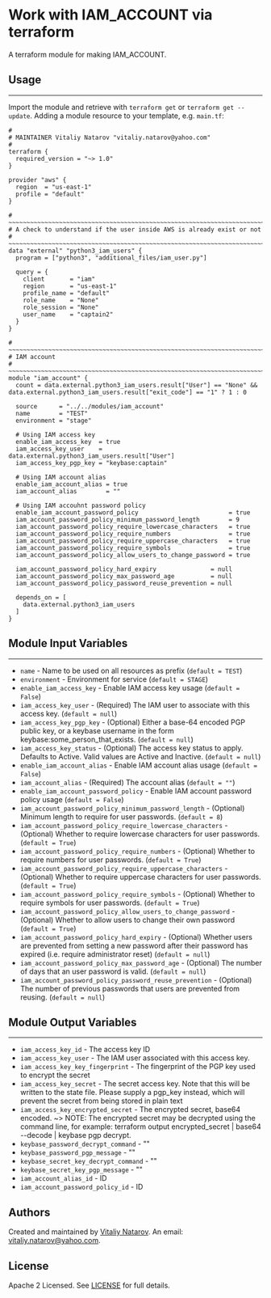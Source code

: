 # Work with IAM_ACCOUNT via terraform

A terraform module for making IAM_ACCOUNT.


## Usage
----------------------
Import the module and retrieve with ```terraform get``` or ```terraform get --update```. Adding a module resource to your template, e.g. `main.tf`:

```
#
# MAINTAINER Vitaliy Natarov "vitaliy.natarov@yahoo.com"
#
terraform {
  required_version = "~> 1.0"
}

provider "aws" {
  region  = "us-east-1"
  profile = "default"
}

# ~~~~~~~~~~~~~~~~~~~~~~~~~~~~~~~~~~~~~~~~~~~~~~~~~~~~~~~~~~~~~~~~~~~~~~~~~~~~~~~~~~~~
# A check to understand if the user inside AWS is already exist or not
# ~~~~~~~~~~~~~~~~~~~~~~~~~~~~~~~~~~~~~~~~~~~~~~~~~~~~~~~~~~~~~~~~~~~~~~~~~~~~~~~~~~~~
data "external" "python3_iam_users" {
  program = ["python3", "additional_files/iam_user.py"]

  query = {
    client       = "iam"
    region       = "us-east-1"
    profile_name = "default"
    role_name    = "None"
    role_session = "None"
    user_name    = "captain2"
  }
}

# ~~~~~~~~~~~~~~~~~~~~~~~~~~~~~~~~~~~~~~~~~~~~~~~~~~~~~~~~~~~~~~~~~~~~~~~~~~~~~~~~~~~~
# IAM account
# ~~~~~~~~~~~~~~~~~~~~~~~~~~~~~~~~~~~~~~~~~~~~~~~~~~~~~~~~~~~~~~~~~~~~~~~~~~~~~~~~~~~~
module "iam_account" {
  count = data.external.python3_iam_users.result["User"] == "None" && data.external.python3_iam_users.result["exit_code"] == "1" ? 1 : 0

  source      = "../../modules/iam_account"
  name        = "TEST"
  environment = "stage"

  # Using IAM access key
  enable_iam_access_key  = true
  iam_access_key_user    = data.external.python3_iam_users.result["User"]
  iam_access_key_pgp_key = "keybase:captain"

  # Using IAM account alias
  enable_iam_account_alias = true
  iam_account_alias        = ""

  # Using IAM accouhnt password policy
  enable_iam_account_password_policy                         = true
  iam_account_password_policy_minimum_password_length        = 9
  iam_account_password_policy_require_lowercase_characters   = true
  iam_account_password_policy_require_numbers                = true
  iam_account_password_policy_require_uppercase_characters   = true
  iam_account_password_policy_require_symbols                = true
  iam_account_password_policy_allow_users_to_change_password = true

  iam_account_password_policy_hard_expiry               = null
  iam_account_password_policy_max_password_age          = null
  iam_account_password_policy_password_reuse_prevention = null

  depends_on = [
    data.external.python3_iam_users
  ]
}
```

## Module Input Variables
----------------------
- `name` - Name to be used on all resources as prefix (`default = TEST`)
- `environment` - Environment for service (`default = STAGE`)
- `enable_iam_access_key` - Enable IAM access key usage (`default = False`)
- `iam_access_key_user` - (Required) The IAM user to associate with this access key. (`default = null`)
- `iam_access_key_pgp_key` - (Optional) Either a base-64 encoded PGP public key, or a keybase username in the form keybase:some_person_that_exists. (`default = null`)
- `iam_access_key_status` - (Optional) The access key status to apply. Defaults to Active. Valid values are Active and Inactive. (`default = null`)
- `enable_iam_account_alias` - Enable IAM account alias usage (`default = False`)
- `iam_account_alias` - (Required) The account alias (`default = ""`)
- `enable_iam_account_password_policy` - Enable IAM account password policy usage (`default = False`)
- `iam_account_password_policy_minimum_password_length` - (Optional) Minimum length to require for user passwords. (`default = 8`)
- `iam_account_password_policy_require_lowercase_characters` - (Optional) Whether to require lowercase characters for user passwords. (`default = True`)
- `iam_account_password_policy_require_numbers` - (Optional) Whether to require numbers for user passwords. (`default = True`)
- `iam_account_password_policy_require_uppercase_characters` - (Optional) Whether to require uppercase characters for user passwords. (`default = True`)
- `iam_account_password_policy_require_symbols` - (Optional) Whether to require symbols for user passwords. (`default = True`)
- `iam_account_password_policy_allow_users_to_change_password` - (Optional) Whether to allow users to change their own password (`default = True`)
- `iam_account_password_policy_hard_expiry` - (Optional) Whether users are prevented from setting a new password after their password has expired (i.e. require administrator reset) (`default = null`)
- `iam_account_password_policy_max_password_age` - (Optional) The number of days that an user password is valid. (`default = null`)
- `iam_account_password_policy_password_reuse_prevention` - (Optional) The number of previous passwords that users are prevented from reusing. (`default = null`)

## Module Output Variables
----------------------
- `iam_access_key_id` - The access key ID
- `iam_access_key_user` - The IAM user associated with this access key.
- `iam_access_key_key_fingerprint` - The fingerprint of the PGP key used to encrypt the secret
- `iam_access_key_secret` - The secret access key. Note that this will be written to the state file. Please supply a pgp_key instead, which will prevent the secret from being stored in plain text
- `iam_access_key_encrypted_secret` - The encrypted secret, base64 encoded. ~> NOTE: The encrypted secret may be decrypted using the command line, for example: terraform output encrypted_secret | base64 --decode | keybase pgp decrypt.
- `keybase_password_decrypt_command` - ""
- `keybase_password_pgp_message` - ""
- `keybase_secret_key_decrypt_command` - ""
- `keybase_secret_key_pgp_message` - ""
- `iam_account_alias_id` - ID
- `iam_account_password_policy_id` - ID


## Authors

Created and maintained by [Vitaliy Natarov](https://github.com/SebastianUA). An email: [vitaliy.natarov@yahoo.com](vitaliy.natarov@yahoo.com).

## License

Apache 2 Licensed. See [LICENSE](https://github.com/SebastianUA/terraform/blob/master/LICENSE) for full details.
